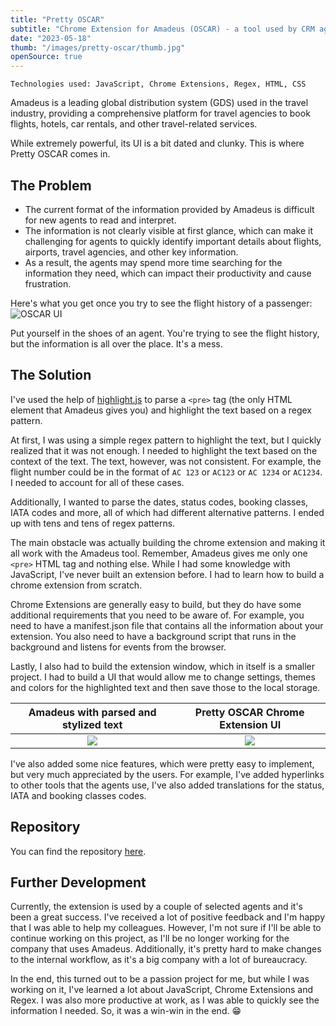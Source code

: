 ```yaml
---
title: "Pretty OSCAR"
subtitle: "Chrome Extension for Amadeus (OSCAR) - a tool used by CRM agents to book flights, see flight history, etc."
date: "2023-05-18"
thumb: "/images/pretty-oscar/thumb.jpg"
openSource: true
---
```


```
Technologies used: JavaScript, Chrome Extensions, Regex, HTML, CSS
```

Amadeus is a leading global distribution system (GDS) used in the travel industry, providing a comprehensive platform for travel agencies to book flights, hotels, car rentals, and other travel-related services.

While extremely powerful, its UI is a bit dated and clunky. This is where Pretty OSCAR comes in.

## The Problem

* The current format of the information provided by Amadeus is difficult for new agents to read and interpret.
* The information is not clearly visible at first glance, which can make it challenging for agents to quickly identify important details about flights, airports, travel agencies, and other key information.
* As a result, the agents may spend more time searching for the information they need, which can impact their productivity and cause frustration. ​

Here's what you get once you try to see the flight history of a passenger:
![OSCAR UI](/images/pretty-oscar/oscar.jpg)

Put yourself in the shoes of an agent. You're trying to see the flight history, but the information is all over the place. It's a mess.

## The Solution

I've used the help of [highlight.js](https://highlightjs.org/) to parse a `<pre>` tag (the only HTML element that Amadeus gives you) and highlight the text based on a regex pattern.

At first, I was using a simple regex pattern to highlight the text, but I quickly realized that it was not enough. I needed to highlight the text based on the context of the text. The text, however, was not consistent. For example, the flight number could be in the format of `AC 123` or `AC123` or `AC 1234` or `AC1234`. I needed to account for all of these cases.

Additionally, I wanted to parse the dates, status codes, booking classes, IATA codes and more, all of which had different alternative patterns. I ended up with tens and tens of regex patterns.

The main obstacle was actually building the chrome extension and making it all work with the Amadeus tool. Remember, Amadeus gives me only one `<pre>` HTML tag and nothing else. While I had some knowledge with JavaScript, I've never built an extension before. I had to learn how to build a chrome extension from scratch.

Chrome Extensions are generally easy to build, but they do have some additional requirements that you need to be aware of. For example, you need to have a manifest.json file that contains all the information about your extension. You also need to have a background script that runs in the background and listens for events from the browser.

Lastly, I also had to build the extension window, which in itself is a smaller project. I had to build a UI that would allow me to change settings, themes and colors for the highlighted text and then save those to the local storage.


Amadeus with parsed and stylized text | Pretty OSCAR Chrome Extension UI
:------------------------------------------:|:-------------------------:
![](/images/pretty-oscar/pretty-oscar.jpg) | ![](/images/pretty-oscar/ext.jpg)

I've also added some nice features, which were pretty easy to implement, but very much appreciated by the users. For example, I've added hyperlinks to other tools that the agents use, I've also added translations for the status, IATA and booking classes codes.

## Repository

You can find the repository [here](https://github.com/hristokoev/pretty-oscar).

## Further Development

Currently, the extension is used by a couple of selected agents and it's been a great success. I've received a lot of positive feedback and I'm happy that I was able to help my colleagues. However, I'm not sure if I'll be able to continue working on this project, as I'll be no longer working for the company that uses Amadeus. Additionally, it's pretty hard to make changes to the internal workflow, as it's a big company with a lot of bureaucracy. 

In the end, this turned out to be a passion project for me, but while I was working on it, I've learned a lot about JavaScript, Chrome Extensions and Regex. I was also more productive at work, as I was able to quickly see the information I needed. So, it was a win-win in the end. 😁